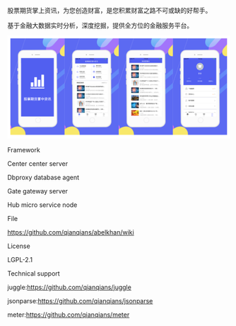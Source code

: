 股票期货掌上资讯，为您创造财富，是您积累财富之路不可或缺的好帮手。

基于金融大数据实时分析，深度挖掘，提供全方位的金融服务平台。

![image](https://github.com/qihuotools/stock_app/blob/master/app_pic.png)

Framework

Center center server

Dbproxy database agent

Gate gateway server

Hub micro service node

File

https://github.com/qianqians/abelkhan/wiki

License

LGPL-2.1

Technical support

juggle:https://github.com/qianqians/juggle

jsonparse:https://github.com/qianqians/jsonparse

meter:https://github.com/qianqians/meter
